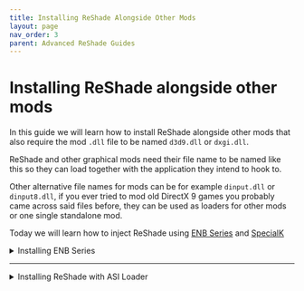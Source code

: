 ```yaml
---
title: Installing ReShade Alongside Other Mods
layout: page
nav_order: 3
parent: Advanced ReShade Guides
---
```


# **Installing ReShade alongside other mods**
In this guide we will learn how to install ReShade alongside other mods that also require the mod `.dll` file to be named `d3d9.dll` or `dxgi.dll`.

ReShade and other graphical mods need their file name to be named like this so they can load together with the application they intend to hook to.

Other alternative file names for mods can be for example `dinput.dll` or `dinput8.dll`, if you ever tried to mod old DirectX 9 games you probably came across said files before, they can be used as loaders for other mods or one single standalone mod.

Today we will learn how to inject ReShade using [ENB Series](http://enbdev.com/download.html) and [SpecialK](https://github.com/SpecialKO/SpecialK)


<details markdown="block" class="details-tree">
<summary>Installing ENB Series</summary>

---

ENBSeries is the project of graphic modifications for games. The main idea is to allow every gamer to configure how game looks like for their own taste, so every player could share settings with others. Many games may look much better and ENBSeries is the easiest way to improve them.


---

1. [Download](https://github.com/ThirteenAG/Ultimate-ASI-Loader/releases/tag/v5.4) the ASI Loader version that matches the game architecture (32 or 64 bits) from the releases page on github.
    > You can check the application architecture by opening the task manager while it is open and looking for the (32 bits) flag.
   
    > If there is not (32 bits) flag then the application is 64 bits
    
    ![App Architecture](../images/installing-reshade-alongside-other-mods/application_architecture.png)

2. Extract the file to the root folder of the game you want to use ReShade on.

    <details markdown="block" class="details-tree">
    <summary> if your game already has a dinput8.dll file you can use one of the following file names for the ASI Loader .dll file.</summary>
    
    ![ASI filenames](../images/installing-reshade-alongside-other-mods/ASI_filenames.png)
    </details>

3. We are done with ASI Loader for now
</details>

---

 <details markdown="block" class="details-tree">
[comment]: <>  <summary>Installing ReShade with ASI Loader</summary>


Now we need to install ReShade and get all the files created after the installation .

`dxgi.dll` or `d3d9.dll` for DirectX 9 games.

`ReShade.ini` containing most of the ReShade settings.

`ReShadePreset.ini` with the default blank preset.

and the `reshade-shaders` folder.

![ReShade files](../images/installing-reshade-alongside-other-mods/reshade_files.png)

After the installation we are going to create a new folder inside the root folder of the game called `plugins`.
 
After creating said folder we need to move all the ReShade files and folders listed above to the `plugins`folder we just created.

After moving the files we need to change the file extension of the ReShade `.dll` file to `.asi`.

The file name before the extension doesn't matter to ASI Loader as long as the extension is `.asi`, so we can rename our ReShade dll to `ReShade.asi` just to keep things organized.

![Plugins folder](../images/installing-reshade-alongside-other-mods/reshade-plugins-folder.png)

All ReShade shaders files (the ones that have an `.fx`extension) and textures should go in their respective folders inside the `[GAME_FOLDER]/plugins/reshade-shaders/...` folder 


Now here comes the fun part, if we have another mod (for ex ENB or a trainer) that needs to have the file name `dxgi.dll` or `d3d9.dll`.

We can just rename it and change its file extension `ENB.asi` and move the `plugins` folder we just created.

Remember that all other `.ini` files that are use for mods configurations should also go inside the `plugins` folder otherwise some mods will break when trying to find said files.


Launch the game and hope for the best :thumbsup:

</details>
 